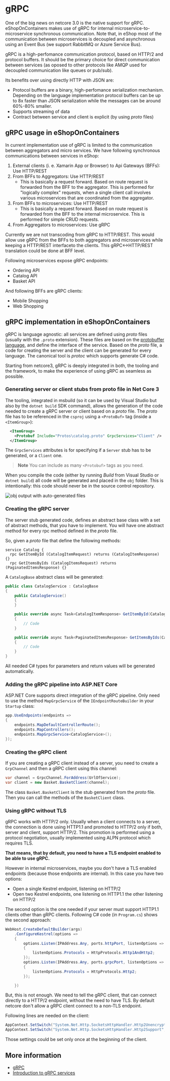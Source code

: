 # gRPC

One of the big news on netcore 3.0 is the native support for gRPC. eShopOnContainers makes use of gRPC for internal microservice-to-microservice synchronous communication. Note that, in eShop most of the communication between microservices is decoupled and asynchronous using an Event Bus (we support RabbitMQ or Azure Service Bus).

gRPC is a high-perfomance communication protocol, based on HTTP/2 and protocol buffers. It should be the primary choice for direct communication between services (as oposed to other protocols like AMQP used for decoupled communication like queues or pub/sub).

Its benefits over using directly HTTP with JSON are:

* Protocol buffers are a binary, high-perfomance serialization mechanism. Depending on the language implementation protocol buffers can be up to 8x faster than JSON serialization while the messages can be around 60%-80% smaller.
* Supports streaming of data
* Contract between service and client is explicit (by using _proto_ files)

## gRPC usage in eShopOnContainers

In current implementation use of gRPC is limited to the communication between aggregators and micro services. We have following synchronous communications between services in eShop:

1. External clients (i. e. Xamarin App or Browser) to Api Gateways (BFFs): Use HTTP/REST
2. From BFFs to Aggregators: Use HTTP/REST
    * This is basically a request forward. Based on route request is forwarded from the BFF to the aggregator. This is performed for "logically complex" requests, when a single client call involves various microservices that are coordinated from the aggregator.
3. From BFFs to microservices: Use HTTP/REST
    * This is basically a request forward. Based on route request is forwarded from the BFF to the internal microservice. This is performed for simple CRUD requests.
4. From Aggregators to microservices: Use gRPC

Currently we are not transcoding from gRPC to HTTP/REST. This would allow use gRPC from the BFFs to both aggregators and microservices while keeping a HTTP/REST interfaceto the clients. This gRPC<->HTTP/REST translation could be done at BFF level.

Following microservices expose gRPC endpoints:

* Ordering API
* Catalog API
* Basket API

And following BFFs are gRPC clients:

* Mobile Shopping
* Web Shopping

## gRPC implementation in eShopOnContainers

gRPC is language agnostic: all services are defined using _proto_ files (usually with the `.proto` extension). These files are based on the [protobuffer language](https://developers.google.com/protocol-buffers/docs/proto), and define the interface of the service. Based on the _proto_ file, a code for creating the server and the client can be generated for every language. The canonical tool is _protoc_ which supports generate C# code.

Starting from netcore3, gRPC is deeply integrated in both, the tooling and the framework, to make the experience of using gRPC as seamless as possible.

### Generating server or client stubs from proto file in Net Core 3

The tooling, integrated in msbuild (so it can be used by Visual Studio but also by the `dotnet build` SDK command), allows the generation of the code needed to create a gRPC server or client based on a _proto_ file. The _proto_ file has to be referenced in the `csproj` using a `<ProtoBuf>` tag (inside a `<ItemGroup>`):

```xml
  <ItemGroup>
    <Protobuf Include="Protos\catalog.proto" GrpcServices="Client" />
  </ItemGroup>
```

The `GrpcServices` attributes is for specifying if a `Server` stub has to be generated, or a `Client` one.

>**Note** You can include as many `<Protobuf>` tags as you need. 

When you compile the code (either by running _Build_ from Visual Studio or `dotnet build`) all code will be generated and placed in the `obj` folder. This is intentionally: this code should never be in the source control repository.

![obj output with auto-generated files](./images/grpc/grpc-1.png)

### Creating the gRPC server

The server stub generated code, defines an abstract base class with a set of abstract methods, that you have to implement. You will have one abstract method for every rpc method defined in the _proto_ file.

So, given a _proto_ file that define the following methods:

```
service Catalog {
  rpc GetItemById (CatalogItemRequest) returns (CatalogItemResponse) {}
  rpc GetItemsByIds (CatalogItemsRequest) returns (PaginatedItemsResponse) {} 
```

A `CatalogBase` abstract class will be generated:

```cs
public class CatalogService : CatalogBase
{
    public CatalogService()
    {
    }

    public override async Task<CatalogItemResponse> GetItemById(CatalogItemRequest request, ServerCallContext context)
    {
        // Code
    }

    public override async Task<PaginatedItemsResponse> GetItemsByIds(CatalogItemsRequest request, ServerCallContext context)
    {
        // Code
    }
}
```

All needed C# types for parameters and return values will be generated automatically.

### Adding the gRPC pipeline into ASP.NET Core

ASP.NET Core supports direct integration of the gRPC pipeline. Only need to use the method `MapGrpcService` of the `IEndpointRouteBuilder` in your `Startup` class:

```cs
app.UseEndpoints(endpoints =>
{
    endpoints.MapDefaultControllerRoute();
    endpoints.MapControllers();
    endpoints.MapGrpcService<CatalogService>();
});
```

### Creating the gRPC client

If you are creating a gRPC client instead of a server, you need to create a `GrpChannel` and then a gRPC client using this channel:

```cs
var channel = GrpcChannel.ForAddress(UrlOfService);
var client = new Basket.BasketClient(channel);
```

The class `Basket.BasketClient` is the stub generated from the _proto_ file. Then you can call the methods of the `BasketClient` class.

### Using gRPC without TLS

gRPC works with HTTP/2 only. Usually when a client connects to a server, the connection is done using HTTP1.1 and promoted to HTTP/2 only if both, server and client, support HTTP/2. This promotion is performed using a protocol negotiation, usually implemented using ALPN protocol which requires TLS.

**That means, that by default, you need to have a TLS endpoint enabled to be able to use gRPC.**

However in internal microservices, maybe you don't have a TLS enabled endpoints (because those endpoints are internal). In this case you have two options:

* Open a single Kestrel endpoint, listening on HTTP/2
* Open two Kestrel endpoints, one listening on HTTP1.1 the other listening on HTTP/2

The second option is the one needed if your server must support HTTP1.1 clients other than gRPC clients. Following C# code (in `Program.cs`) shows the second approach:

```cs
WebHost.CreateDefaultBuilder(args)
    .ConfigureKestrel(options =>
    {
        options.Listen(IPAddress.Any, ports.httpPort, listenOptions =>
        {
            listenOptions.Protocols = HttpProtocols.Http1AndHttp2;
        });
        options.Listen(IPAddress.Any, ports.grpcPort, listenOptions =>
        {
            listenOptions.Protocols = HttpProtocols.Http2;
        });

    })
```

But, this is not enough. We need to tell the gRPC client, that can connect directly to a HTTP/2 endpoint, without the need to have TLS. By default netcore don't allow a gRPC client connect to a non-TLS endpoint.

Following lines are needed on the client:

```cs
AppContext.SetSwitch("System.Net.Http.SocketsHttpHandler.Http2UnencryptedSupport", true);
AppContext.SetSwitch("System.Net.Http.SocketsHttpHandler.Http2Support", true);
```

Those settings could be set only once at the beginning of the client.

## More information

* [gRPC](https://grpc.io/)
* [Introduction to gRPC services](https://docs.microsoft.com/en-us/aspnet/core/grpc/?view=aspnetcore-3.0)